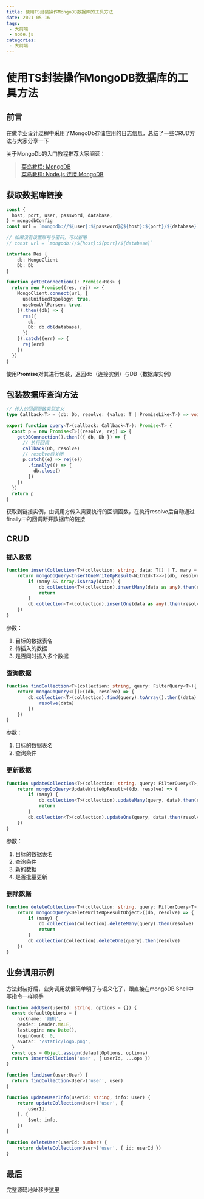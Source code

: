 ```yaml
---
title: 使用TS封装操作MongoDB数据库的工具方法
date: 2021-05-16
tags:
 - 大前端
 - node.js
categories:
 - 大前端
---
```

# 使用TS封装操作MongoDB数据库的工具方法
## 前言
在做毕业设计过程中采用了MongoDb存储应用的日志信息，总结了一些CRUD方法与大家分享一下

关于MongoDb的入门教程推荐大家阅读：
>[菜鸟教程: MongoDB](https://www.runoob.com/mongodb/mongodb-tutorial.html)<br>
[菜鸟教程: Node.js 连接 MongoDB](https://www.runoob.com/nodejs/nodejs-mongodb.html)

## 获取数据库链接
```ts
const {
  host, port, user, password, database,
} = mongodbConfig
const url = `mongodb://${user}:${password}@${host}:${port}/${database}`

// 如果没有设置账号与密码，可以省略
// const url = `mongodb://${host}:${port}/${database}`

interface Res {
    db: MongoClient
    Db: Db
}

function getDBConnection(): Promise<Res> {
  return new Promise((res, rej) => {
    MongoClient.connect(url, {
      useUnifiedTopology: true,
      useNewUrlParser: true,
    }).then((db) => {
      res({
        db,
        Db: db.db(database),
      })
    }).catch((err) => {
      rej(err)
    })
  })
}
```

使用**Promise**对其进行包装，返回db（连接实例）与DB（数据库实例）

## 包装数据库查询方法
```ts
// 传入的回调函数类型定义
type Callback<T> = (db: Db, resolve: (value: T | PromiseLike<T>) => void) => void

export function query<T>(callback: Callback<T>): Promise<T> {
  const p = new Promise<T>((resolve, rej) => {
    getDBConnection().then(({ db, Db }) => {
      // 执行回调
      callback(Db, resolve)
      // resolve后关闭
      p.catch((e) => rej(e))
        .finally(() => {
          db.close()
        })
    })
  })
  return p
}
```

获取到链接实例，由调用方传入需要执行的回调函数，在执行resolve后自动通过finally中的回调断开数据库的链接

## CRUD
### 插入数据
```ts
function insertCollection<T>(collection: string, data: T[] | T, many = false){
    return mongoDbQuery<InsertOneWriteOpResult<WithId<T>>>((db, resolve) => {
        if (many && Array.isArray(data)) {
            db.collection<T>(collection).insertMany(data as any).then(resolve as any)
            return
        }
        db.collection<T>(collection).insertOne(data as any).then(resolve)
    })
}
```
参数：
1. 目标的数据表名
2. 待插入的数据
3. 是否同时插入多个数据

### 查询数据
```ts
function findCollection<T>(collection: string, query: FilterQuery<T>){
    return mongoDbQuery<T[]>((db, resolve) => {
        db.collection<T>(collection).find(query).toArray().then((data) => {
            resolve(data)
        })
    })
}
```
参数：
1. 目标的数据表名
2. 查询条件

### 更新数据
```ts
function updateCollection<T>(collection: string, query: FilterQuery<T>, data: UpdateQuery<T> | Partial<T>, many = false){
    return mongoDbQuery<UpdateWriteOpResult>((db, resolve) => {
        if (many) {
            db.collection<T>(collection).updateMany(query, data).then(resolve)
            return
        }
        db.collection<T>(collection).updateOne(query, data).then(resolve)
    })
}
```
参数：
1. 目标的数据表名
2. 查询条件
3. 新的数据
4. 是否批量更新

### 删除数据
```ts
function deleteCollection<T>(collection: string, query: FilterQuery<T>, many = false) {
    return mongoDbQuery<DeleteWriteOpResultObject>((db, resolve) => {
        if (many) {
            db.collection(collection).deleteMany(query).then(resolve)
            return
        }
        db.collection(collection).deleteOne(query).then(resolve)
    })
}
```
## 业务调用示例
方法封装好后，业务调用就很简单明了与语义化了，跟直接在mongoDB Shell中写指令一样顺手
```ts
function addUser(userId: string, options = {}) {
  const defaultOptions = {
    nickname: '随机',
    gender: Gender.MALE,
    lastLogin: new Date(),
    loginCount: 0,
    avatar: '/static/logo.png',
  }
  const ops = Object.assign(defaultOptions, options)
  return insertCollection('user', { userId, ...ops })
}

function findUser(user:User) {
  return findCollection<User>('user', user)
}

function updateUserInfo(userId: string, info: User) {
    return updateCollection<User>('user', {
        userId,
    }, {
        $set: info,
    })
}

function deleteUser(userId: number) {
    return deleteCollection<User>('user', { id: userId })
}
```

## 最后
完整源码地址移步[这里](https://github.com/Desain7/node-server/blob/master/src/lib/dbConnect/mongodb.ts)

